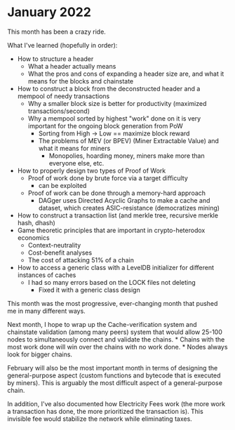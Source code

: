 # January 2022

This month has been a crazy ride.

What I've learned (hopefully in order):
- How to structure a header
	* What a header actually means
	* What the pros and cons of expanding a header size are, and what it means for the blocks and chainstate
- How to construct a block from the deconstructed header and a mempool of needy transactions
	* Why a smaller block size is better for productivity (maximized transactions/second)
	* Why a mempool sorted by highest "work" done on it is very important for the ongoing block generation from PoW
		* Sorting from High -> Low == maximize block reward
		* The problems of MEV (or BPEV) (Miner Extractable Value) and what it means for miners
			* Monopolies, hoarding money, miners make more than everyone else, etc.
- How to properly design two types of Proof of Work
	* Proof of work done by brute force via a target difficulty
		* can be exploited
	* Proof of work can be done through a memory-hard approach
		* DAGger uses Directed Acyclic Graphs to make a cache and dataset, which creates ASIC-resistance (democratizes mining)
- How to construct a transaction list (and merkle tree, recursive merkle hash, dhash)
- Game theoretic principles that are important in crypto-heterodox economics
	* Context-neutrality
	* Cost-benefit analyses
	* The cost of attacking 51% of a chain
- How to access a generic class with a LevelDB initializer for different instances of caches
	* I had so many errors based on the LOCK files not deleting
		* Fixed it with a generic class design

This month was the most progressive, ever-changing month that pushed me in many different ways.

Next month, I hope to wrap up the Cache-verification system and chainstate validation (among many peers) system that would allow 25-100 nodes to simultaneously connect and validate the chains.
	* Chains with the most work done will win over the chains with no work done.
		* Nodes always look for bigger chains.

February will also be the most important month in terms of designing the general-purpose aspect (custom functions and bytecode that is executed by miners). This is arguably the most difficult aspect of a general-purpose chain.

In addition, I've also documented how Electricity Fees work (the more work a transaction has done, the more prioritized the transaction is). This invisible fee would stabilize the network while eliminating taxes.
